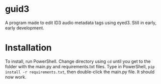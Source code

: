 # guid3
A program made to edit ID3 audio metadata tags using eyed3. Still in early, early development.
# Installation
To install, run PowerShell. Change directory using `cd` until you get to the folder with the main.py and requirements.txt files. Type in PowerShell, `pip install -r requirements.txt`, then double-click the main.py file. It should now work.
